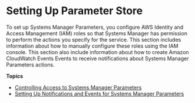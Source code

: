 # Setting Up Parameter Store<a name="sysman-paramstore-settingup"></a>

To set up Systems Manager Parameters, you configure AWS Identity and Access Management \(IAM\) roles so that Systems Manager has permission to perform the actions you specify for the service\. This section includes information about how to manually configure these roles using the IAM console\. This section also include information about how to create Amazon CloudWatch Events Events to receive notifications about Systems Manager Parameters actions\. 

**Topics**
+ [Controlling Access to Systems Manager Parameters](sysman-paramstore-access.md)
+ [Setting Up Notifications and Events for Systems Manager Parameters](sysman-paramstore-cwe.md)